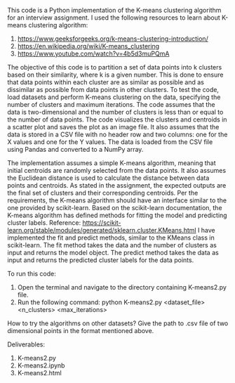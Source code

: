 This code is a Python implementation of the K-means clustering algorithm for an interview assignment.
I used the following resources to learn about K-means clustering algorithm:
1. https://www.geeksforgeeks.org/k-means-clustering-introduction/
2. https://en.wikipedia.org/wiki/K-means_clustering
3. https://www.youtube.com/watch?v=4b5d3muPQmA

The objective of this code is to partition a set of data points into k clusters based on their similarity, where k is a given number.
This is done to ensure that data points within each cluster are as similar as possible and as dissimilar as possible from data points in other clusters.
To test the code, load datasets and perform K-means clustering on the data, specifying the number of clusters and maximum iterations.
The code assumes that the data is two-dimensional and the number of clusters is less than or equal to the number of data points.
The code visualizes the clusters and centroids in a scatter plot and saves the plot as an image file.
It also assumes that the data is stored in a CSV file with no header row and two columns: one for the X values and one for the Y values.
The data is loaded from the CSV file using Pandas and converted to a NumPy array.

The implementation assumes a simple K-means algorithm, meaning that initial centroids are randomly selected from the data points.
It also assumes the Euclidean distance is used to calculate the distance between data points and centroids.
As stated in the assignment, the expected outputs are the final set of clusters and their corresponding centroids.
Per the requirements, the K-means algorithm should have an interface similar to the one provided by scikit-learn.
Based on the scikit-learn documentation, the K-means algorithm has defined methods for fitting the model and predicting cluster labels.
Reference: https://scikit-learn.org/stable/modules/generated/sklearn.cluster.KMeans.html
I have implemented the fit and predict methods, similar to the KMeans class in scikit-learn.
The fit method takes the data and the number of clusters as input and returns the model object.
The predict method takes the data as input and returns the predicted cluster labels for the data points.

To run this code:

1.  Open the terminal and navigate to the directory containing K-means2.py file.
2.  Run the following command: python K-means2.py <dataset_file> <n_clusters> <max_iterations>

How to try the algorithms on other datasets?
Give the path to .csv file of two dimensional points in the format mentioned above.

Deliverables:
1. K-means2.py
2. K-means2.ipynb
3. K-means2.html
